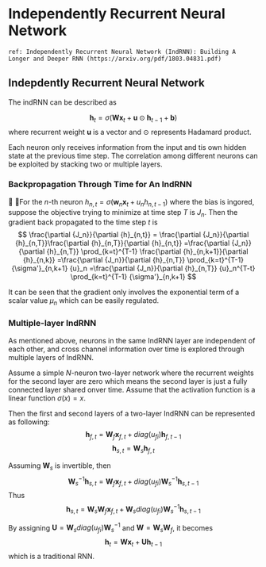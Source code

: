 # Independently Recurrent Neural Network 

    ref: Independently Recurrent Neural Network (IndRNN): Building A Longer and Deeper RNN (https://arxiv.org/pdf/1803.04831.pdf)

## Indepdently Recurrent Neural Network

The indRNN can be described as

$$
\mathbf{h}_t=\sigma(\mathbf{Wx}_t+\mathbf{u}\odot\mathbf{h}_{t-1}+\mathbf{b})
$$
where recurrent weight $\mathbf{u}$ is a vector and  $\odot$ represents Hadamard product.

Each neuron only receives information from the input and tis own hidden state at the previous time step. The correlation among different neurons can be exploited by stacking two or multiple layers.

### Backpropagation Through Time for An IndRNN

For the $n$-th neuron $h_{n,t}=\sigma(\mathbf{w}_{n}\mathbf{x}_t+u_nh_{n,t-1})$ where the bias is ingored, suppose the objective trying to minimize at time step $T$ is $J_n$. Then the gradient back propagated to the time step $t$ is
$$
\frac{\partial {J_n}}{\partial {h}_{n,t}} =  
\frac{\partial {J_n}}{\partial {h}_{n,T}}\frac{\partial {h}_{n,T}}{\partial {h}_{n,t}}  
=\frac{\partial {J_n}}{\partial {h}_{n,T}} 
\prod_{k=t}^{T-1} \frac{\partial {h}_{n,k+1}}{\partial {h}_{n,k}}  
=\frac{\partial {J_n}}{\partial {h}_{n,T}} \prod_{k=t}^{T-1} {\sigma'}_{n,k+1} {u}_n  
=\frac{\partial {J_n}}{\partial {h}_{n,T}} {u}_n^{T-t} \prod_{k=t}^{T-1} {\sigma'}_{n,k+1} 
$$

It can be seen that the gradient only involves the exponential term of a scalar value $\mu_n$ which can be easily regulated.

### Multiple-layer IndRNN

As mentioned above, neurons in the same IndRNN layer are independent of each other, and cross channel information over time is explored through multiple layers of IndRNN.

Assume a simple $N$-neuron two-layer network where the recurrent weights for the second layer are zero which means the second layer is just a fully connected layer shared onver time. Assume that the activation function is a linear function $\sigma(x) = x$.

Then the first and second layers of a two-layer IndRNN can be represented as following:
$$
\mathbf{h}_{f,t}=\mathbf{W}_f\mathbf{x}_{f,t}+diag(u_{fi})\mathbf{h}_{f,t-1}
$$
$$
\mathbf{h}_{s,t} =\mathbf{W}_s\mathbf{h}_{f,t}
$$

Assuming $\mathbf{W}_s$ is invertible, then 
$$
\mathbf{W}_s^{-1}\mathbf{h}_{s,t}=\mathbf{W}_f\mathbf{x}_{f,t}+diag(u_{fi})\mathbf{W}_s^{-1}\mathbf{h}_{s,t-1}
$$
Thus
$$
\mathbf{h}_{s,t}=\mathbf{W}_s\mathbf{W}_f\mathbf{x}_{f,t}+\mathbf{W}_sdiag(u_{fi})\mathbf{W}_s^{-1}\mathbf{h}_{s,t-1}
$$

By assigning $\mathbf{U}=\mathbf{W}_sdiag(u_{fi})\mathbf{W}_s^{-1}$ and $\mathbf{W}=\mathbf{W}_s\mathbf{W}_f$, it becomes
$$
\mathbf{h}_t=\mathbf{Wx}_t+\mathbf{Uh}_{t-1}
$$
which is a traditional RNN.



